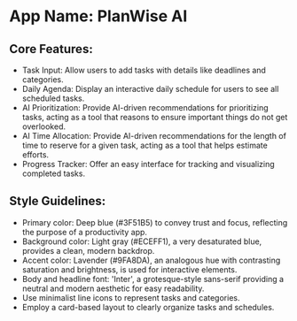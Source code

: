 # **App Name**: PlanWise AI

## Core Features:

- Task Input: Allow users to add tasks with details like deadlines and categories.
- Daily Agenda: Display an interactive daily schedule for users to see all scheduled tasks.
- AI Prioritization: Provide AI-driven recommendations for prioritizing tasks, acting as a tool that reasons to ensure important things do not get overlooked.
- AI Time Allocation: Provide AI-driven recommendations for the length of time to reserve for a given task, acting as a tool that helps estimate efforts.
- Progress Tracker: Offer an easy interface for tracking and visualizing completed tasks.

## Style Guidelines:

- Primary color: Deep blue (#3F51B5) to convey trust and focus, reflecting the purpose of a productivity app.
- Background color: Light gray (#ECEFF1), a very desaturated blue, provides a clean, modern backdrop.
- Accent color: Lavender (#9FA8DA), an analogous hue with contrasting saturation and brightness, is used for interactive elements.
- Body and headline font: 'Inter', a grotesque-style sans-serif providing a neutral and modern aesthetic for easy readability.
- Use minimalist line icons to represent tasks and categories.
- Employ a card-based layout to clearly organize tasks and schedules.